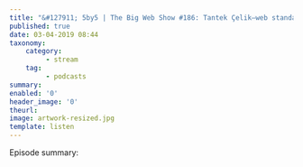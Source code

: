 ```yaml
---
title: "&#127911; 5by5 | The Big Web Show #186: Tantek Çelik—web standards, toolchains, and the decentralized web"
published: true
date: 03-04-2019 08:44
taxonomy:
    category:
         - stream
    tag:
         - podcasts
summary:
enabled: '0'
header_image: '0'
theurl: 
image: artwork-resized.jpg
template: listen
---
```

 
Episode summary: 
